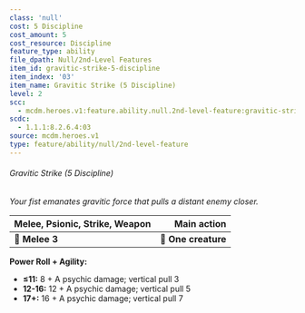 ```yaml
---
class: 'null'
cost: 5 Discipline
cost_amount: 5
cost_resource: Discipline
feature_type: ability
file_dpath: Null/2nd-Level Features
item_id: gravitic-strike-5-discipline
item_index: '03'
item_name: Gravitic Strike (5 Discipline)
level: 2
scc:
  - mcdm.heroes.v1:feature.ability.null.2nd-level-feature:gravitic-strike-5-discipline
scdc:
  - 1.1.1:8.2.6.4:03
source: mcdm.heroes.v1
type: feature/ability/null/2nd-level-feature
---
```


###### Gravitic Strike (5 Discipline)

*Your fist emanates gravitic force that pulls a distant enemy closer.*

| **Melee, Psionic, Strike, Weapon** |     **Main action** |
| ---------------------------------- | ------------------: |
| **📏 Melee 3**                     | **🎯 One creature** |

**Power Roll + Agility:**

- **≤11:** 8 + A psychic damage; vertical pull 3
- **12-16:** 12 + A psychic damage; vertical pull 5
- **17+:** 16 + A psychic damage; vertical pull 7
